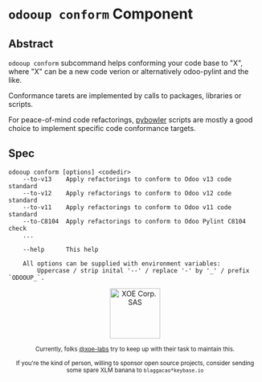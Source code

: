 # `odooup conform` Component

## Abstract

`odooup conform` subcommand helps conforming your code base to "X", where "X"
can be a new code verion or alternatively odoo-pylint and the like.

Conformance tarets are implemented by calls to packages, libraries or scripts.

For peace-of-mind code refactorings, [pybowler](https://pybowler.io/) scripts
are mostly a good choice to implement specific code conformance targets.

## Spec

```
odooup conform [options] <codedir>
    --to-v13    Apply refactorings to conform to Odoo v13 code standard
    --to-v12    Apply refactorings to conform to Odoo v12 code standard
    --to-v11    Apply refactorings to conform to Odoo v11 code standard
    --to-C8104  Apply refactorings to conform to Odoo Pylint C8104 check
    ...

    --help      This help

    All options can be supplied with environment variables:
        Uppercase / strip inital '--' / replace '-' by '_' / prefix `ODOOUP_`.
```


<div align="center">
    <div>
        <a href="https://xoe.solutions">
            <img width="100" src="https://erp.xoe.solutions/logo.png" alt="XOE Corp. SAS">
        </a>
    </div>
    <p>
    <sub>Currently, folks <a href="https://github.com/xoe-labs/">@xoe-labs</a> try to keep up with their task to maintain this.</sub>
    </p>
    <p>
    <sub>If you're the kind of person, willing to sponsor open source projects, consider sending some spare XLM banana to <code>blaggacao*keybase.io</code></sub>
    </p>
</div>
